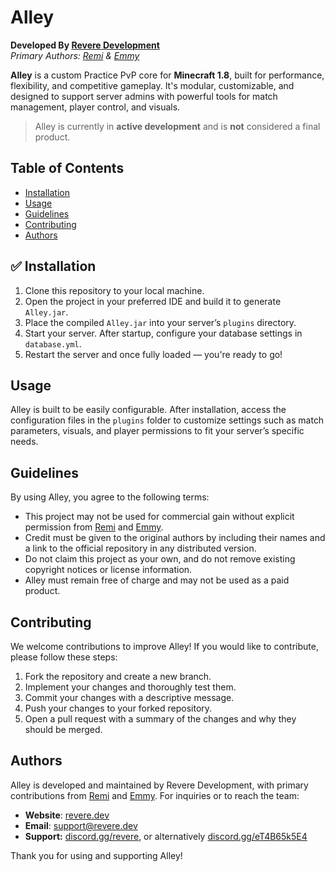 # Alley

**Developed By [Revere Development](https://www.revere.dev)**  
*Primary Authors: [Remi](https://github.com/hmRemi) & [Emmy](https://github.com/hmEmmy)*

**Alley** is a custom Practice PvP core for **Minecraft 1.8**, built for performance, flexibility, and competitive gameplay. It's modular, customizable, and designed to support server admins with powerful tools for match management, player control, and visuals.

> Alley is currently in **active development** and is **not** considered a final product.


## Table of Contents

- [Installation](#installation)
- [Usage](#usage)
- [Guidelines](#guidelines)
- [Contributing](#contributing)
- [Authors](#authors)


## ✅ Installation

1. Clone this repository to your local machine.
2. Open the project in your preferred IDE and build it to generate `Alley.jar`.
3. Place the compiled `Alley.jar` into your server’s `plugins` directory.
4. Start your server. After startup, configure your database settings in `database.yml`.
5. Restart the server and once fully loaded — you're ready to go!


## Usage

Alley is built to be easily configurable. After installation, access the configuration files in the `plugins` folder to customize settings such as match parameters, visuals, and player permissions to fit your server’s specific needs.


## Guidelines

By using Alley, you agree to the following terms:

- This project may not be used for commercial gain without explicit permission from [Remi](https://github.com/hmRemi) and [Emmy](https://github.com/hmEmmy).
- Credit must be given to the original authors by including their names and a link to the official repository in any distributed version.
- Do not claim this project as your own, and do not remove existing copyright notices or license information.
- Alley must remain free of charge and may not be used as a paid product.


## Contributing

We welcome contributions to improve Alley! If you would like to contribute, please follow these steps:

1. Fork the repository and create a new branch.
2. Implement your changes and thoroughly test them.
3. Commit your changes with a descriptive message.
4. Push your changes to your forked repository.
5. Open a pull request with a summary of the changes and why they should be merged.


## Authors

Alley is developed and maintained by Revere Development, with primary contributions from [Remi](https://github.com/hmRemi) and [Emmy](https://github.com/hmEmmy). For inquiries or to reach the team:

- **Website**: [revere.dev](https://www.revere.dev)
- **Email**: [support@revere.dev](mailto:support@revere.dev)
- **Support:** [discord.gg/revere](https://discord.gg/revere), or alternatively [discord.gg/eT4B65k5E4](https://discord.com/invite/eT4B65k5E4)

Thank you for using and supporting Alley!